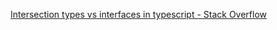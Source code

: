 

 [Intersection types vs interfaces in typescript - Stack Overflow](https://stackoverflow.com/questions/72598769/intersection-types-vs-interfaces-in-typescript) 